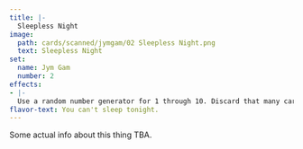 ```yaml
---
title: |-
  Sleepless Night
image: 
  path: cards/scanned/jymgam/02 Sleepless Night.png
  text: Sleepless Night
set:
  name: Jym Gam
  number: 2
effects: 
- |-
  Use a random number generator for 1 through 10. Discard that many cards if you have them.
flavor-text: You can't sleep tonight.
---
```

Some actual info about this thing TBA.
